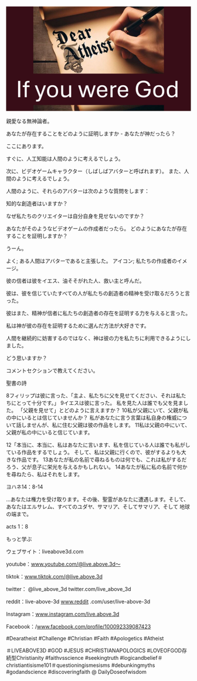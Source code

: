 ![Video cover image](../cover.jpg "cover photo")

親愛なる無神論者。

あなたが存在することをどのように証明しますか - あなたが神だったら？

ここにあります。

すぐに、人工知能は人間のように考えるでしょう。

次に、ビデオゲームキャラクター（しばしばアバターと呼ばれます）。 また、人間のように考えるでしょう。

人間のように、それらのアバターは次のような質問をします：

知的な創造者はいますか？

なぜ私たちのクリエイターは自分自身を見せないのですか？

あなたがそのようなビデオゲームの作成者だったら。 どのようにあなたが存在することを証明しますか？

うーん。

よく; ある人間はアバターであ​​ると主張した。 アイコン; 私たちの作成者のイメージ。

彼の信者は彼をイエス、油そそがれた人、救い主と呼んだ。

彼は、彼を信じていたすべての人が私たちの創造者の精神を受け取るだろうと言った。

彼はまた、精神が信者に私たちの創造者の存在を証明する力を与えると言った。

私は神が彼の存在を証明するために選んだ方法が大好きです。

人間を継続的に妨害するのではなく、神は彼の力を私たちに利用できるようにしました。

どう思いますか？

コメントセクションで教えてください。

聖書の詩

8フィリップは彼に言った、「主よ、私たちに父を見せてください、それは私たちにとって十分です。」 9イエスは彼に言った。 私を見た人は誰でも父を見ました。 「父親を見せて」とどのように言えますか？ 10私が父親にいて、父親が私の中にいるとは信じていませんか？ 私があなたに言う言葉は私自身の権威について話しませんが、私に住む父親は彼の作品をします。 11私は父親の中にいて、父親が私の中にいると信じています。

12「本当に、本当に、私はあなたに言います、私を信じている人は誰でも私がしている作品をするでしょう。 そして、私は父親に行くので、彼がするよりも大きな作品です。 13あなたが私の名前で尋ねるものは何でも、これは私がするだろう、父が息子に栄光を与えるかもしれない。 14あなたが私に私の名前で何かを尋ねたら、私はそれをします。

ヨハネ14：8-14

...あなたは権力を受け取ります。その後、聖霊があなたに遭遇します。そして、あなたはエルサレム、すべてのユダヤ、サマリア、そしてサマリア、そして 地球の端まで。

acts 1：8

もっと学ぶ

ウェブサイト：liveabove3d.com

youtube：www.youtube.com/@live.above.3d〜 

tiktok：www.tiktok.com/@live.above.3d

twitter： @live_above_3d twitter.com/live_above_3d

reddit：live-above-3d www.reddit .com/user/live-above-3d

Instagram：www.instagram.com/live.above.3d

Facebook：/www.facebook.com/profile/100092339087423

#Dearatheist #Challenge #Christian #Faith #Apologetics #Atheist

＃LIVEABOVE3D #GOD #JESUS #CHRISTIANAPOLOGICS #LOVEOFGOD存続型Christianity #faithvsscience #seekingtruth #logicandbelief＃christiantisisme101＃questioningismesisms #debunkingmyths #godandscience #discoveringfaith @ DailyDoseofwisdom